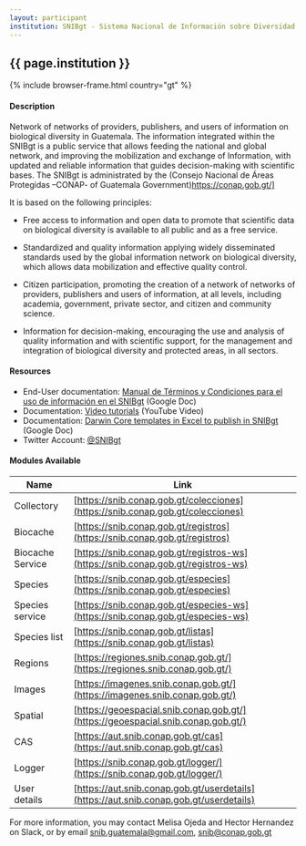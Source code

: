 ```yaml
---
layout: participant
institution: SNIBgt - Sistema Nacional de Información sobre Diversidad Biológica de Guatemala
---
```


## {{ page.institution }}

{% include browser-frame.html country="gt" %}

#### Description 

Network of networks of providers, publishers, and users of information on biological diversity in Guatemala. The information integrated within the SNIBgt is a public service that allows feeding the national and global network, and improving the mobilization and exchange of Information, with updated and reliable information that guides decision-making with scientific bases. The SNIBgt is administrated by the (Consejo Nacional de Áreas Protegidas –CONAP- of Guatemala Government)https://conap.gob.gt/]

It is based on the following principles:

-	Free access to information and open data to promote that scientific data on biological diversity is available to all public and as a free service.

-	Standardized and quality information applying widely disseminated standards used by the global information network on biological diversity, which allows data mobilization and effective quality control.

-	Citizen participation, promoting the creation of a network of networks of providers, publishers and users of information, at all levels, including academia, government, private sector, and citizen and community science.

-	Information for decision-making, encouraging the use and analysis of quality information and with scientific support, for the management and integration of biological diversity and protected areas, in all sectors.

#### Resources

- End-User documentation: [Manual de Términos y Condiciones para el uso de información en el SNIBgt](https://drive.google.com/file/d/15alLzwXrIGv6TXn6dfT-msybymIp1mRo/view?usp=sharing) (Google Doc)
- Documentation: [Video tutorials](https://www.youtube.com/channel/UCJEdErXjSqEhKAbgr-qmUUw) (YouTube Video)
- Documentation: [Darwin Core templates in Excel to publish in SNIBgt](https://drive.google.com/drive/folders/1qKV2a3CJY341fDEV3y9OI8ojC2NOXheM?usp=sharing)  (Google Doc)
- Twitter Account: [@SNIBgt](https://twitter.com/SNIBgt) 


#### Modules Available 

| Name             | Link                                                                                   |
|------------------|----------------------------------------------------------------------------------------|
| Collectory       | [https://snib.conap.gob.gt/colecciones](https://snib.conap.gob.gt/colecciones)         |
| Biocache         | [https://snib.conap.gob.gt/registros](https://snib.conap.gob.gt/registros)             |
| Biocache Service | [https://snib.conap.gob.gt/registros-ws](https://snib.conap.gob.gt/registros-ws)       |
| Species          | [https://snib.conap.gob.gt/especies](https://snib.conap.gob.gt/especies)               |
| Species service  | [https://snib.conap.gob.gt/especies-ws](https://snib.conap.gob.gt/especies-ws)         |
| Species list     | [https://snib.conap.gob.gt/listas](https://snib.conap.gob.gt/listas)                   |
| Regions          | [https://regiones.snib.conap.gob.gt/](https://regiones.snib.conap.gob.gt/)             |
| Images           | [https://imagenes.snib.conap.gob.gt/](https://imagenes.snib.conap.gob.gt/)             |
| Spatial          | [https://geoespacial.snib.conap.gob.gt/](https://geoespacial.snib.conap.gob.gt/)       |
| CAS              | [https://aut.snib.conap.gob.gt/cas](https://aut.snib.conap.gob.gt/cas)                 |
| Logger           | [https://snib.conap.gob.gt/logger/](https://snib.conap.gob.gt/logger/)                 |
| User details     | [https://aut.snib.conap.gob.gt/userdetails](https://aut.snib.conap.gob.gt/userdetails) |


For more information, you may contact Melisa Ojeda and Hector Hernandez on Slack, or by email snib.guatemala@gmail.com, snib@conap.gob.gt 
